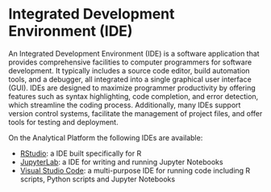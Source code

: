 # Integrated Development Environment (IDE)


An Integrated Development Environment (IDE) is a software application that provides comprehensive facilities to computer programmers for software development. It typically includes a source code editor, build automation tools, and a debugger, all integrated into a single graphical user interface (GUI). IDEs are designed to maximize programmer productivity by offering features such as syntax highlighting, code completion, and error detection, which streamline the coding process. Additionally, many IDEs support version control systems, facilitate the management of project files, and offer tools for testing and deployment. 

On the Analytical Platform the following IDEs are available:

* [RStudio](https://user-guidance.analytical-platform.service.justice.gov.uk/tools/ides/rstudio/index.html): a IDE built specifically for R
* [JupyterLab](https://user-guidance.analytical-platform.service.justice.gov.uk/tools/ides/jupyterlab/index.html): a IDE for writing and running Jupyter Notebooks
* [Visual Studio Code](https://user-guidance.analytical-platform.service.justice.gov.uk/tools/ides/visual-studio-code/index.html): a multi-purpose IDE for running code including R scripts, Python scripts and Jupyter Notebooks